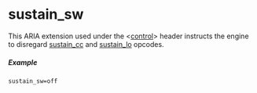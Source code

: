 ---
---
# sustain_sw

This ARIA extension used under the <[control](/headers/control)> header
instructs the engine to disregard [sustain_cc](sustain_cc) and
[sustain_lo](sustain_lo) opcodes.

##### Example

```
sustain_sw=off
```

